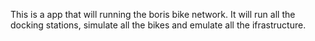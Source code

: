This is a app that will running the boris bike network. It will run all the docking stations, simulate all the bikes and emulate all the ifrastructure.
